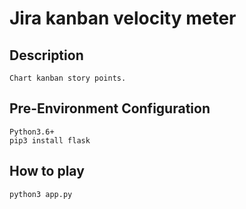 # Jira kanban velocity meter
## Description
	Chart kanban story points.

## Pre-Environment Configuration
	Python3.6+
	pip3 install flask

## How to play
	python3 app.py
